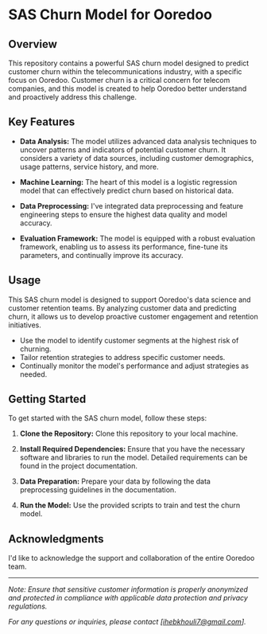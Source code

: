 # SAS Churn Model for Ooredoo

## Overview

This repository contains a powerful SAS churn model designed to predict customer churn within the telecommunications industry, with a specific focus on Ooredoo. Customer churn is a critical concern for telecom companies, and this model is created to help Ooredoo better understand and proactively address this challenge.

## Key Features

- **Data Analysis:** The model utilizes advanced data analysis techniques to uncover patterns and indicators of potential customer churn. It considers a variety of data sources, including customer demographics, usage patterns, service history, and more.

- **Machine Learning:** The heart of this model is a logistic regression model that can effectively predict churn based on historical data.

- **Data Preprocessing:** I've integrated data preprocessing and feature engineering steps to ensure the highest data quality and model accuracy.

- **Evaluation Framework:** The model is equipped with a robust evaluation framework, enabling us to assess its performance, fine-tune its parameters, and continually improve its accuracy.

## Usage

This SAS churn model is designed to support Ooredoo's data science and customer retention teams. By analyzing customer data and predicting churn, it allows us to develop proactive customer engagement and retention initiatives.

- Use the model to identify customer segments at the highest risk of churning.
- Tailor retention strategies to address specific customer needs.
- Continually monitor the model's performance and adjust strategies as needed.

## Getting Started

To get started with the SAS churn model, follow these steps:

1. **Clone the Repository:** Clone this repository to your local machine.

2. **Install Required Dependencies:** Ensure that you have the necessary software and libraries to run the model. Detailed requirements can be found in the project documentation.

3. **Data Preparation:** Prepare your data by following the data preprocessing guidelines in the documentation.

4. **Run the Model:** Use the provided scripts to train and test the churn model.

## Acknowledgments

I'd like to acknowledge the support and collaboration of the entire Ooredoo team.

---

*Note: Ensure that sensitive customer information is properly anonymized and protected in compliance with applicable data protection and privacy regulations.*

*For any questions or inquiries, please contact [ihebkhouli7@gmail.com].*
